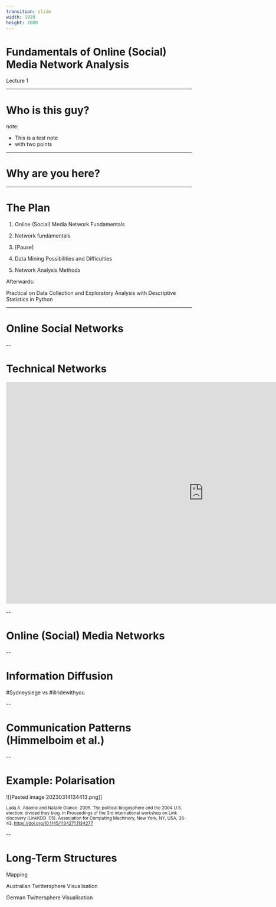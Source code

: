 ```yaml
---
transition: slide
width: 1920
height: 1080
---
```


# 

# Fundamentals of Online (Social) Media Network Analysis

Lecture 1


---

# Who is this guy?

note:
* This is a test note
* with two points

---

# Why are you here?

---

# The Plan

1. Online (Social) Media Network Fundamentals

2. Network fundamentals

3. [Pause]

4. Data Mining Possibilities and Difficulties

5. Network Analysis Methods

Afterwards:

Practical on Data Collection and Exploratory Analysis with Descriptive Statistics in Python

---

# Online Social Networks

--

# Technical Networks

<iframe width="1070" height="600" src="https://www.youtube-nocookie.com/embed/tiGMgU6_1x4" title="YouTube video player" frameborder="0" allow="accelerometer; autoplay; clipboard-write; encrypted-media; gyroscope; picture-in-picture; web-share" allowfullscreen></iframe>

--

# Online (Social) Media Networks

--

# Information Diffusion

\#Sydneysiege vs \#illridewithyou

--

# Communication Patterns (Himmelboim et al.)

--

# Example: Polarisation

![[Pasted image 20230314134413.png]]

<small>Lada A. Adamic and Natalie Glance. 2005. The political blogosphere and the 2004 U.S. election: divided they blog. In Proceedings of the 3rd international workshop on Link discovery (LinkKDD '05). Association for Computing Machinery, New York, NY, USA, 36–43. https://doi.org/10.1145/1134271.1134277</small>

--
# Long-Term Structures

Mapping

Australian Twittersphere Visualisation

German Twittersphere Visualisation

